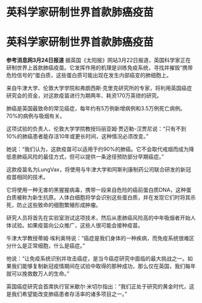 # 英科学家研制世界首款肺癌疫苗

# 英科学家研制世界首款肺癌疫苗

**参考消息网3月24日报道**
据英国《太阳报》网站3月22日报道，英国科学家正在研制世界上首款肺癌疫苗。它发挥作用的机理是训练免疫系统，寻找并摧毁“携带危险信号的”蛋白质，这些蛋白质可能出现在发生内部癌变的肺细胞上。

来自牛津大学、伦敦大学学院和弗朗西斯·克里克研究所的专家，将利用英国癌症研究会的资金，对这款疫苗进行为期两年、耗资170万英镑的研究。

肺癌是英国最致命的常见癌症，每年约有5万例新增病例和3.5万例死亡病例。70%的病例与吸烟有关。

这项试验的负责人、伦敦大学学院教授玛丽亚姆·贾迈勒-汉贾尼说：“只有不到10%的肺癌患者能存活10年或更长时间，这种情况必须改变。”

她说：“我们认为，这款疫苗可以适用于约90%的肺癌。它不会取代戒烟而成为降低患肺癌风险的最佳方式，但可以提供一条途径预防部分早期癌症。”

这款疫苗名为LungVax，将使用与牛津大学和阿斯利康制药公司联合研发的新冠疫苗相同的技术。

它将使用一种无害的黑猩猩病毒，携带一段来自危险的癌前蛋白质DNA，这种蛋白质被称为新生抗原。人体白细胞将学会识别这些蛋白质，并在发现它们时将其杀死，防止这些致命的细胞繁殖形成肿瘤。

研究人员将首先在实验室测试这项技术，然后从患肺癌风险高的中年吸烟者开始人体试验。如果疫苗向公众推广，这些人很可能会接种疫苗。

牛津大学教授蒂姆·埃利奥特说：“癌症是我们身体的一种疾病，而免疫系统很难区分什么是正常细胞，什么是癌症。”

他说：“让免疫系统识别并攻击癌症，是当今癌症研究中面临的最大挑战之一。如果我们能够复制新冠疫情期间在试验中取得的那种成功，那么仅在英国，我们每年就可以挽救数万人的生命。”

英国癌症研究会首席执行官米歇尔·米切尔指出：“我们正处于研究的黄金时代，这是我们希望能改变肺癌患者存活率的诸多项目之一。”

